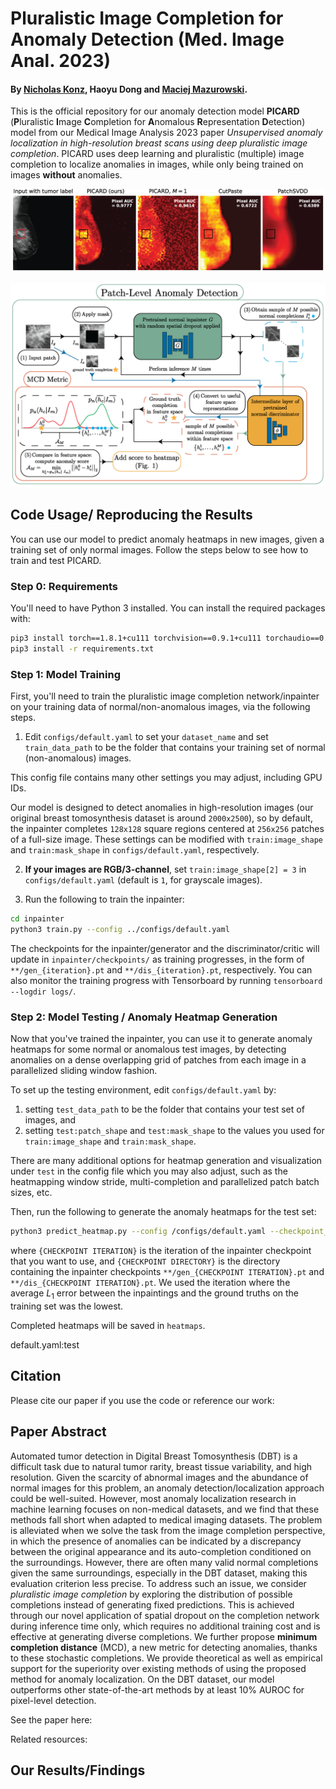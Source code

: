 # Pluralistic Image Completion for Anomaly Detection (Med. Image Anal. 2023)

#### By [Nicholas Konz](https://nickk124.github.io/), Haoyu Dong and [Maciej Mazurowski](https://sites.duke.edu/mazurowski/).


This is the official repository for our anomaly detection model **PICARD** (**P**luralistic **I**mage **C**ompletion for **A**nomalous **R**epresentation **D**etection) model from our Medical Image Analysis 2023 paper *Unsupervised anomaly localization in high-resolution breast scans using deep pluralistic image completion*. PICARD uses deep learning and pluralistic (multiple) image completion to localize anomalies in images, while only being trained on images **without** anomalies.

![Anomaly heatmaps for a breast tomosynthesis image generated by various methods; ours is furthest to the left.](figs/examples.png)

![Our model, at the image patch level.](figs/fig_model_patch_level.png)

## Code Usage/ Reproducing the Results

You can use our model to predict anomaly heatmaps in new images, given a training set of only normal images. Follow the steps below to see how to train and test PICARD.

### Step 0: Requirements

You'll need to have Python 3 installed. You can install the required packages with:

```bash
pip3 install torch==1.8.1+cu111 torchvision==0.9.1+cu111 torchaudio==0.8.1 -f https://download.pytorch.org/whl/torch_stable.html
pip3 install -r requirements.txt
```


### Step 1: Model Training

First, you'll need to train the pluralistic image completion network/inpainter on your training data of normal/non-anomalous images, via the following steps. 

1. Edit `configs/default.yaml` to set your `dataset_name` and set `train_data_path` to be the folder that contains your training set of normal (non-anomalous) images. 

This config file contains many other settings you may adjust, including GPU IDs. 

Our model is designed to detect anomalies in high-resolution images (our original breast tomosynthesis dataset is around `2000x2500`), so by default, the inpainter completes `128x128` square regions centered at `256x256` patches of a full-size image. These settings can be modified with `train:image_shape` and `train:mask_shape` in `configs/default.yaml`, respectively.

2. **If your images are RGB/3-channel**, set `train:image_shape[2] = 3` in `configs/default.yaml` (default is `1`, for grayscale images).

3. Run the following to train the inpainter:

```bash
cd inpainter
python3 train.py --config ../configs/default.yaml
```

The checkpoints for the inpainter/generator and the discriminator/critic will update in `inpainter/checkpoints/` as training progresses, in the form of `**/gen_{iteration}.pt` and `**/dis_{iteration}.pt`, respectively. You can also monitor the training progress with Tensorboard by running `tensorboard --logdir logs/`.


### Step 2: Model Testing / Anomaly Heatmap Generation

Now that you've trained the inpainter, you can use it to generate anomaly heatmaps for some normal or anomalous test images, by detecting anomalies on a dense overlapping grid of patches from each image in a parallelized sliding window fashion.

To set up the testing environment, edit `configs/default.yaml` by:

1. setting `test_data_path` to be the folder that contains your test set of images, and
2. setting `test:patch_shape` and `test:mask_shape` to the values you used for `train:image_shape` and `train:mask_shape`.

There are many additional options for heatmap generation and visualization under `test` in the config file which you may also adjust, such as the heatmapping window stride, multi-completion and parallelized patch batch sizes, etc.



Then, run the following to generate the anomaly heatmaps for the test set:

```bash
python3 predict_heatmap.py --config /configs/default.yaml --checkpoint_iter {CHECKPOINT ITERATION}  --checkpoint_dir {CHECKPOINT DIRECTORY} 
```

where `{CHECKPOINT ITERATION}` is the iteration of the inpainter checkpoint that you want to use, and `{CHECKPOINT DIRECTORY}` is the directory containing the inpainter checkpoints `**/gen_{CHECKPOINT ITERATION}.pt` and `**/dis_{CHECKPOINT ITERATION}.pt`. We used the iteration where the average $L_1$ error between the inpaintings and the ground truths on the training set was the lowest.

Completed heatmaps will be saved in `heatmaps`.

default.yaml:test

## Citation

Please cite our paper if you use the code or reference our work:

## Paper Abstract

Automated tumor detection in Digital Breast Tomosynthesis (DBT) is a difficult task due to natural tumor rarity, breast tissue variability, and high resolution. Given the scarcity of abnormal images and the abundance of normal images for this problem, an anomaly detection/localization approach could be well-suited. However, most anomaly localization research in machine learning focuses on non-medical datasets, and we find that these methods fall short when adapted to medical imaging datasets. The problem is alleviated when we solve the task from the image completion perspective, in which the presence of anomalies can be indicated by a discrepancy between the original appearance and its auto-completion conditioned on the surroundings. However, there are often many valid normal completions given the same surroundings, especially in the DBT dataset, making this evaluation criterion less precise. To address such an issue, we consider *pluralistic image completion* by exploring the distribution of possible completions instead of generating fixed predictions. This is achieved through our novel application of spatial dropout on the completion network during inference time only, which requires no additional training cost and is effective at generating diverse completions. We further propose **minimum completion distance** (MCD), a new metric for detecting anomalies, thanks to these stochastic completions. We provide theoretical as well as empirical support for the superiority over existing methods of using the proposed method for anomaly localization. On the DBT dataset, our model outperforms other state-of-the-art methods by at least 10% AUROC for pixel-level detection.

See the paper here:


Related resources:


## Our Results/Findings
